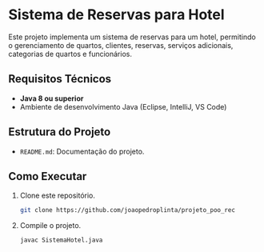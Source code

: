 # Sistema de Reservas para Hotel

Este projeto implementa um sistema de reservas para um hotel, permitindo o gerenciamento de quartos, clientes, reservas, serviços adicionais, categorias de quartos e funcionários.

## Requisitos Técnicos

- **Java 8 ou superior**
- Ambiente de desenvolvimento Java (Eclipse, IntelliJ, VS Code)

## Estrutura do Projeto

- `README.md`: Documentação do projeto.

## Como Executar

1. Clone este repositório.
   ```bash
   git clone https://github.com/joaopedroplinta/projeto_poo_rec
2. Compile o projeto.
   ```bash
   javac SistemaHotel.java
